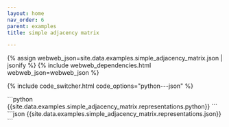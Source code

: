 ```yaml
---
layout: home
nav_order: 6
parent: examples
title: simple adjacency matrix

---
```


<div id='webweb-example-visualization' style='width: 100%'></div>
{% assign webweb_json=site.data.examples.simple_adjacency_matrix.json | jsonify %}
{% include webweb_dependencies.html webweb_json=webweb_json %}

{% include code_switcher.html code_options="python---json" %}
<div id='python-code-block' class='select-code-block select-code-block-visible'></div>
```python
{{site.data.examples.simple_adjacency_matrix.representations.python}}
```
<div id='json-code-block' class='select-code-block'></div>
```json
{{site.data.examples.simple_adjacency_matrix.representations.json}}
```